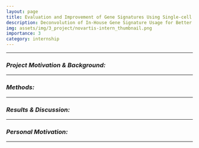 ```yaml
---
layout: page
title: Evaluation and Improvement of Gene Signatures Using Single-cell RNA Sequencing (scRNA) Dataset in Lung Cancer (2022)
description: Deconvolution of In-House Gene Signature Usage for Better Utilization of Gene Signatures.
img: assets/img/3_project/novartis-intern_thumbnail.png
importance: 3
category: internship
---
```


---

### ***Project Motivation & Background:***


---

### ***Methods:***


---

### ***Results & Discussion:***


---

### ***Personal Motivation:***



---